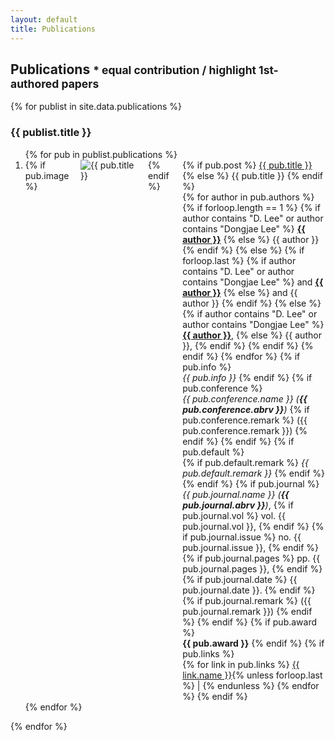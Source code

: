 ```yaml
---
layout: default
title: Publications
---
```


## Publications <small>* equal contribution / highlight 1st-authored papers </small>


{% for publist in site.data.publications %}
### {{ publist.title }}
<ol class="pub {{ publist.classname }}">
{% for pub in publist.publications %}
    <li>
        <div style="overflow: hidden; max-width: 700px; display: flex;">
            {% if pub.image %}
                <div id="imageWrapper" style="float: left; width: 30%; margin-right: 10px;">
                    <img src="{{ pub.image }}" alt="{{ pub.title }}" style="max-width: 100%; height: auto;" onclick="openModal(this.src)">
                </div>
            {% endif %}     
            <div id="textWrapper" style="{% if pub.is_first_author %}background-color: #ffeeba;{% endif %}; width: 70%;">
                {% if pub.post %}
                    <a href="{{ pub.post }}">{{ pub.title }}</a>
                {% else %}
                    {{ pub.title }}
                {% endif %}
                <br>
                {% for author in pub.authors %}
                    {% if forloop.length == 1 %}
                        {% if author contains "D. Lee" or author contains "Dongjae Lee" %}
                            <b><ins>{{ author }}</ins></b>
                        {% else %}
                            {{ author }}
                        {% endif %}
                    {% else %}
                        {% if forloop.last %}
                            {% if author contains "D. Lee" or author contains "Dongjae Lee" %}
                                and <b><ins>{{ author }}</ins></b>
                            {% else %}
                                and {{ author }}
                            {% endif %}
                        {% else %}
                            {% if author contains "D. Lee" or author contains "Dongjae Lee" %}
                                <b><ins>{{ author }}</ins></b>,
                            {% else %}
                                {{ author }},
                            {% endif %}
                        {% endif %}
                    {% endif %}
                {% endfor %}
                {% if pub.info %}
                    <br><i>{{ pub.info }}</i>
                {% endif %}
                {% if pub.conference %}
                    <br><i>{{ pub.conference.name }} (<b>{{ pub.conference.abrv }}</b>)</i>
                    {% if pub.conference.remark %}
                        ({{ pub.conference.remark }})
                    {% endif %}
                {% endif %}
                {% if pub.default %}
                    <br>{% if pub.default.remark %}
                        <i>{{ pub.default.remark }}</i>
                    {% endif %}
                {% endif %}
                {% if pub.journal %}
                    <br><i>{{ pub.journal.name }} (<b>{{ pub.journal.abrv }}</b>)</i>,
                    {% if pub.journal.vol %}
                        vol. {{ pub.journal.vol }},
                    {% endif %}
                    {% if pub.journal.issue %}
                        no. {{ pub.journal.issue }},
                    {% endif %}
                    {% if pub.journal.pages %}
                        pp. {{ pub.journal.pages }},
                    {% endif %}
                    {% if pub.journal.date %}
                        {{ pub.journal.date }}.
                    {% endif %}
                    {% if pub.journal.remark %}
                        ({{ pub.journal.remark }})
                    {% endif %}
                {% endif %}
                {% if pub.award %}
                    <br><b>{{ pub.award }}</b>
                {% endif %}
                {% if pub.links %}
                    <br>
                    {% for link in pub.links %}
                        <a href="{{ link.link }}">{{ link.name }}</a>{% unless forloop.last %} | {% endunless %}
                    {% endfor %}
                {% endif %}
            </div>
        </div>
    </li>
{% endfor %}
</ol>
{% endfor %}


<script>
    var imageWrapper = document.getElementById("imageWrapper");
    var textWrapper = document.getElementById("textWrapper");

    var imageHeight = document.getElementById("pubImage").height;
    var textHeight = textWrapper.offsetHeight;

    var maxHeight = Math.max(imageHeight, textHeight);

    imageWrapper.style.height = maxHeight + "px";
    textWrapper.style.height = maxHeight + "px";
</script>